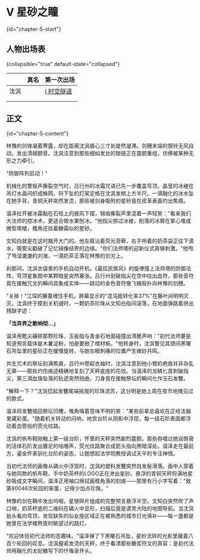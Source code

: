 # V 星砂之瞳 
{id="chapter-5-start"}
## 人物出场表 
{collapsible="true" default-state="collapsed"}

|    | 真名 | 第一次出场                               |
|----|----|-------------------------------------|
| 沈沨 |    | [I 时空隧道](I-时空隧道.md#chapter-1-start) |
|    |    |                                     |
|    |    |                                     |


## 正文
{id="chapter-5-content"}

林豫的剑锋凝着寒露，却在距离沈沨眉心三寸处陡然凝滞。剑穗末端的银铃无风自动，发出清越颤音。沈沨注意到那些细如发丝的银链正在震颤重组，仿佛被某种无形之力牵引。

"防御阵列启动！"

机械化的警报声撕裂空气时，吕行州的冰霜咒语已先一步覆盖穹顶。晶莹的冰棱在吊灯水晶间织成蛛网，将下坠的灯架定格在沈沨发梢上方半尺。一滴融化的冰水坠在她手背，青铜天秤突然发烫，那些被剑身吸附的星砂竟在皮革表面灼出焦痕。

温泽扯开被冰霜黏在石柱上的披风下摆，锦缎撕裂声里混着一声轻笑："看来我们大法师的控冰术，更适合做水果刨冰。"他指尖掠过冰棱，削落的冰屑在掌心堆成微型塔楼，檐角还挂着糖霜似的星砂。

文知白就是在这时踹开大门的。他左肩沾着荧光苔藓，右手拎着的奶茶袋正往下滴水，吸管尖戳破了记忆镜像结界的边缘。"你们法师塔的迎新仪式真够刺激。"他甩了甩湿漉漉的刘海，一滴奶茶正落在林豫的剑刃上。

刹那间，沈沨衣袋里的手机自动开机。《最炫民族风》的旋律撞上法师塔的防御法阵，穹顶星象图中某颗暗星突然暴涨。吕行州划破指尖在空中绘出血符，那些音符竟在接触咒文的瞬间具象成实体——跳动的金色音符像飞蛾般扑向林豫的剑穗。

"关掉！"江琛的藤蔓缠住手机，屏幕显示的"混沌能转化率37%"在藤叶间明明灭灭。沈沨终于摸到关机键时，一颗奶茶珍珠从文知白指间滚落，在地面弹跳着拼出残缺字迹：

**「当异界之歌响彻...」**

温泽用靴尖碾碎那颗珍珠，玉扳指与青金石地面碰撞出清脆声响："初代法师要是知道预言载体是木薯淀粉，怕是要掀了棺材板。"他转身时，沈沨瞥见其颈间黑曜石吊坠里的星砂正在缓慢旋转，与她左眼刺痛的位置产生微妙共鸣。

共生咒术的祭坛刻满焦痕，吕行州卷起衣袖时，沈沨注意到他小臂的疤痕并非杂乱无章——那些灼伤痕迹精确地复刻了天秤底座的花纹。当温泽的龙鳞匕首刺破指尖，第三滴血珠坠落的轨迹突然扭曲，刀身竟在接触祭坛的瞬间化作玉石发簪。

"解释一下？"沈沨捻起发簪尾端摇晃的珍珠流苏，这分明是她上周在夜市地摊见过的款式。

温泽将发簪插回祭坛凹槽，嘴角噙着意味不明的笑："某些前辈总喜欢在正经法器里藏彩蛋。"随着机关转动的闷响，地宫台阶从阴影中浮现，每一级石阶表面都浮动着血管般的荧光纹路。

沈沨的帆布鞋刚触上第一级台阶，怀里的天秤突然剧烈震颤。那些吞噬过她润唇膏的活体石阶发出餍足的咕噜声，荧光纹路聚合成箭头指向黑暗深处。温泽走在最前方，鎏金怀表驯化台阶的姿态，让她想起法学院教授调试天平的专注神情。

当初代法师的画像从磷火中浮现时，沈沨的塑料发簪突然自发髻滑落。画中人穿着与她同款的帆布鞋，手中奶茶杯的LOGO正在渗出星砂。悬浮的青铜天秤将满地星砂吸成文字瞬间，温泽正用袖口擦拭画框角落的刻痕——那里有行小字写着："致第80046次轮回的笨蛋，记得少加点珍珠。"

林豫的剑在鞘中发出呜咽，星银碎片组成的完整预言悬浮半空。文知白突然吹了声口哨，奶茶杯底的二维码在磷火中显形，扫描后竟是谟灵大陆的地图导航。当沈沨抬头看向穹顶，发现缺失的仙女座区域正在被熟悉的城市灯光填补——每一盏都是她曾在法学楼熬夜时眺望过的路灯。

"欢迎体验初代法师的恶趣味。"温泽弹了下黑曜石吊坠，星砂流转的光影里藏着八百个轮回的叹息。沈沨握紧发烫的天秤，终于看清那些糖浆符文的真容：是初代法师用融化的太妃糖写下的忏悔录开头。

<include from="general-libs.md" element-id="seealso-general"/>